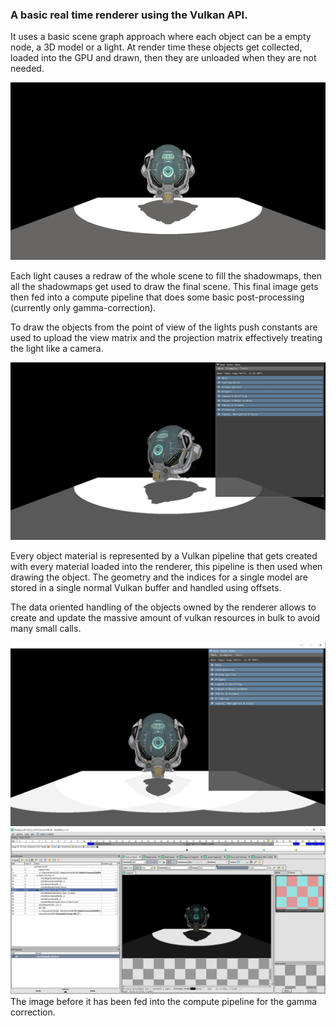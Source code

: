 ### A basic real time renderer using the Vulkan API.  
It uses a basic scene graph approach where each object can be a empty node, a 3D model or a light.
At render time these objects get collected, loaded into the GPU and drawn, then they are unloaded when they are not needed.  

![One light rotation](./screenshots/showgif.gif)

Each light causes a redraw of the whole scene to fill the shadowmaps, then all the shadowmaps get used to draw the final scene.
This final image gets then fed into a compute pipeline that does some basic post-processing (currently only gamma-correction).  

To draw the objects from the point of view of the lights push constants are used to upload the 
view matrix and the projection matrix effectively treating the light like a camera. 

![Dynamic Shadows](./screenshots/shadows.jpg)

Every object material is represented by a Vulkan pipeline that gets created with every material loaded into
the renderer, this pipeline is then used when drawing the object. The geometry and the indices for a single model are 
stored in a single normal Vulkan buffer and handled using offsets.

The data oriented handling of the objects owned by the renderer allows to create and update 
the massive amount of vulkan resources in bulk to avoid many small calls.

![Multiple lights](./screenshots/multiple_lights.jpg)
![image before being fed into compute pipeline](./screenshots/Renderdoc.png)
The image before it has been fed into the compute pipeline for the gamma correction.
